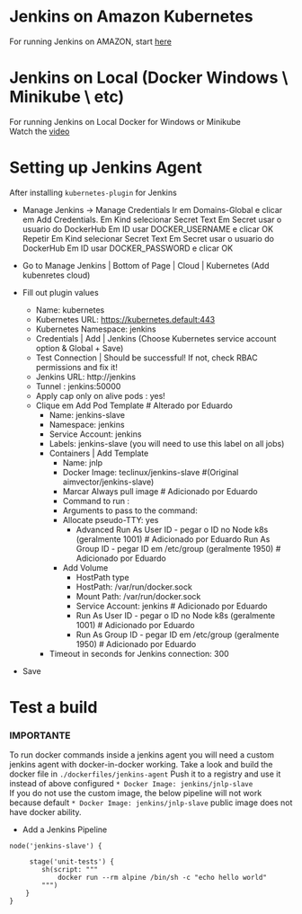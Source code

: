 
# Jenkins on Amazon Kubernetes

For running Jenkins on AMAZON, start [here](./amazon-eks/readme.md)

# Jenkins on Local (Docker Windows \ Minikube \ etc)

For running Jenkins on Local Docker for Windows or Minikube <br/>
Watch the [video](https://youtu.be/eRWIJGF3Y2g)

# Setting up Jenkins Agent

After installing `kubernetes-plugin` for Jenkins
* Manage Jenkins -> Manage Credentials
    Ir em Domains-Global e clicar em Add Credentials.
    Em Kind selecionar Secret Text
        Em Secret usar o usuario do DockerHub
        Em ID usar DOCKER_USERNAME e clicar OK
    Repetir
    Em Kind selecionar Secret Text
        Em Secret usar o usuario do DockerHub
        Em ID usar DOCKER_PASSWORD e clicar OK   



* Go to Manage Jenkins | Bottom of Page | Cloud | Kubernetes (Add kubenretes cloud)
* Fill out plugin values
    * Name: kubernetes
    * Kubernetes URL: https://kubernetes.default:443
    * Kubernetes Namespace: jenkins
    * Credentials | Add | Jenkins (Choose Kubernetes service account option & Global + Save)
    * Test Connection | Should be successful! If not, check RBAC permissions and fix it!
    * Jenkins URL: http://jenkins
    * Tunnel : jenkins:50000
    * Apply cap only on alive pods : yes!
    * Clique em Add Pod Template            # Alterado por Eduardo
        * Name: jenkins-slave
        * Namespace: jenkins
        * Service Account: jenkins
        * Labels: jenkins-slave (you will need to use this label on all jobs)
        * Containers | Add Template
            * Name: jnlp
            * Docker Image: teclinux/jenkins-slave      #(Original aimvector/jenkins-slave)
            * Marcar Always pull image                  # Adicionado por Eduardo
            * Command to run : <Make this blank>
            * Arguments to pass to the command: <Make this blank>
            * Allocate pseudo-TTY: yes
                * Advanced
                    Run As User ID - pegar o ID no Node k8s (geralmente 1001)  # Adicionado por Eduardo
                    Run As Group ID - pegar ID em /etc/group (geralmente 1950) # Adicionado por Eduardo
            * Add Volume
                * HostPath type
                * HostPath: /var/run/docker.sock
                * Mount Path: /var/run/docker.sock
                * Service Account: jenkins             # Adicionado por Eduardo
                * Run As User ID - pegar o ID no Node k8s (geralmente 1001)  # Adicionado por Eduardo
                * Run As Group ID - pegar ID em /etc/group (geralmente 1950) # Adicionado por Eduardo
        * Timeout in seconds for Jenkins connection: 300
* Save

# Test a build

### IMPORTANTE ###

To run docker commands inside a jenkins agent you will need a custom jenkins agent with docker-in-docker working.
Take a look and build the docker file in `./dockerfiles/jenkins-agent`
Push it to a registry and use it instead of above configured `* Docker Image: jenkins/jnlp-slave`    
If you do not use the custom image, the below pipeline will not work because default `* Docker Image: jenkins/jnlp-slave` public image does not have docker ability.

* Add a Jenkins Pipeline

```
node('jenkins-slave') {
    
     stage('unit-tests') {
        sh(script: """
            docker run --rm alpine /bin/sh -c "echo hello world"
        """)
    }
}
```
